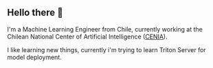 ﻿## Hello there 👋
I'm a Machine Learning Engineer from Chile, currently working at the Chilean National Center of Artificial Intelligence ([CENIA](https://cenia.cl/)). 

I like learning new things, currently i'm trying to learn Triton Server for model deployment. 
